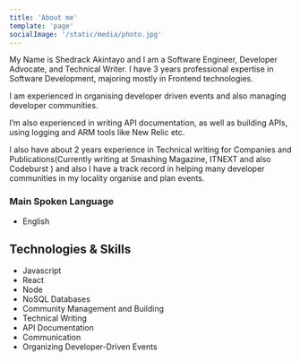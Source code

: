 ```yaml
---
title: 'About me'
template: 'page'
socialImage: '/static/media/photo.jpg'
---
```


My Name is Shedrack Akintayo and I am a Software Engineer, Developer Advocate, and Technical Writer. I have 3 years professional expertise in Software Development, majoring mostly in Frontend technologies.

I am experienced in organising developer driven events and also managing developer communities.

I’m also experienced in writing API documentation, as well as building APIs, using logging and ARM tools like New Relic etc.

I also have about 2 years experience in Technical writing for Companies and Publications(Currently writing at Smashing Magazine, ITNEXT and also Codeburst ) and also I have a track record in helping many developer communities in my locality organise and plan events.

### Main Spoken Language

- English

## Technologies & Skills

- Javascript
- React
- Node
- NoSQL Databases
- Community Management and Building
- Technical Writing
- API Documentation
- Communication
- Organizing Developer-Driven Events
